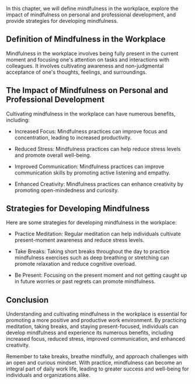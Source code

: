 
In this chapter, we will define mindfulness in the workplace, explore the impact of mindfulness on personal and professional development, and provide strategies for developing mindfulness.

Definition of Mindfulness in the Workplace
------------------------------------------

Mindfulness in the workplace involves being fully present in the current moment and focusing one's attention on tasks and interactions with colleagues. It involves cultivating awareness and non-judgmental acceptance of one's thoughts, feelings, and surroundings.

The Impact of Mindfulness on Personal and Professional Development
------------------------------------------------------------------

Cultivating mindfulness in the workplace can have numerous benefits, including:

* Increased Focus: Mindfulness practices can improve focus and concentration, leading to increased productivity.

* Reduced Stress: Mindfulness practices can help reduce stress levels and promote overall well-being.

* Improved Communication: Mindfulness practices can improve communication skills by promoting active listening and empathy.

* Enhanced Creativity: Mindfulness practices can enhance creativity by promoting open-mindedness and curiosity.

Strategies for Developing Mindfulness
-------------------------------------

Here are some strategies for developing mindfulness in the workplace:

* Practice Meditation: Regular meditation can help individuals cultivate present-moment awareness and reduce stress levels.

* Take Breaks: Taking short breaks throughout the day to practice mindfulness exercises such as deep breathing or stretching can promote relaxation and reduce cognitive overload.

* Be Present: Focusing on the present moment and not getting caught up in future worries or past regrets can promote mindfulness.

Conclusion
----------

Understanding and cultivating mindfulness in the workplace is essential for promoting a more positive and productive work environment. By practicing meditation, taking breaks, and staying present-focused, individuals can develop mindfulness and experience its numerous benefits, including increased focus, reduced stress, improved communication, and enhanced creativity.

Remember to take breaks, breathe mindfully, and approach challenges with an open and curious mindset. With practice, mindfulness can become an integral part of daily work life, leading to greater success and well-being for individuals and organizations alike.
